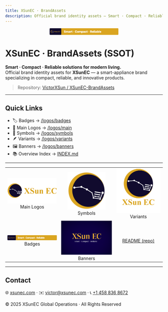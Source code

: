 ```yaml
---
title: XSunEC · BrandAssets
description: Official brand identity assets — Smart · Compact · Reliable
---
```


<p align="center">
  <img src="https://github.com/VictorXSun/XSunEC-BrandAssets/blob/main/logos/badges/XSunEC_Badge_DualSegment_v3c_preview.png?raw=true" width="220" alt="XSunEC Badge"/>
</p>

# XSunEC · BrandAssets (SSOT)

**Smart · Compact · Reliable solutions for modern living.**  
Official brand identity assets for **XSunEC** — a smart-appliance brand specializing in compact, reliable, and innovative products.

> Repository: <a href="https://github.com/VictorXSun/XSunEC-BrandAssets">VictorXSun / XSunEC-BrandAssets</a>

---

## Quick Links

- 🏷 Badges → <a href="../logos/badges">/logos/badges</a>  
- 🌟 Main Logos → <a href="../logos/main">/logos/main</a>  
- 🔶 Symbols → <a href="../logos/symbols">/logos/symbols</a>  
- 🪶 Variants → <a href="../logos/variants">/logos/variants</a>  
- 🖼 Banners → <a href="../logos/banners">/logos/banners</a>  
- 📚 Overview Index → <a href="../INDEX.md">INDEX.md</a>

---

<table>
  <tr>
    <td align="center"><img src="https://raw.githubusercontent.com/VictorXSun/XSunEC-BrandAssets/main/logos/main/XSunEC_MainLogo.png" width="260"/><br/>Main Logos</td>
    <td align="center"><img src="https://raw.githubusercontent.com/VictorXSun/XSunEC-BrandAssets/main/logos/symbols/XSunEC_MainSymbol.png" width="120"/><br/>Symbols</td>
    <td align="center"><img src="https://raw.githubusercontent.com/VictorXSun/XSunEC-BrandAssets/main/logos/variants/XSunEC_StackedLogo.png" width="220"/><br/>Variants</td>
  </tr>
  <tr>
    <td align="center"><img src="https://raw.githubusercontent.com/VictorXSun/XSunEC-BrandAssets/main/logos/badges/XSunEC_Badge_DualSegment_v3c_preview.png" width="200"/><br/>Badges</td>
    <td align="center"><img src="https://raw.githubusercontent.com/VictorXSun/XSunEC-BrandAssets/main/logos/banners/XSunEC_Brandfetch_Banner_1536x1024.png" width="260"/><br/>Banners</td>
    <td align="center"><a href="../README.md">README (repo)</a></td>
  </tr>
</table>

---

## Contact

🌐 <a href="https://xsunec.com" target="_blank">xsunec.com</a> · ✉️ <a href="mailto:victor@xsunec.com">victor@xsunec.com</a> · 📞 <a href="https://wa.me/14588368672" target="_blank">+1 458 836 8672</a>

© 2025 XSunEC Global Operations · All Rights Reserved
